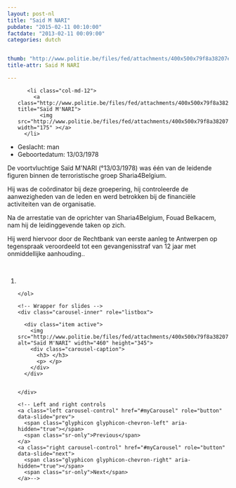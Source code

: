 ```yaml
---
layout: post-nl
title: "Said M NARI"
pubdate: "2015-02-11 00:10:00"
factdate: "2013-02-11 00:09:00"
categories: dutch


thumb: "http://www.politie.be/files/fed/attachments/400x500x79f8a38207eba44b5052ee2e38ff60bf_thumb.jpg.pagespeed.ic.ZATfg6LWZY.jpg"
title-attr: Said M NARI

---
```


<div class="row">

  <div class="col-xs-6 col-md-4">
<ul class="row polaroids">

       <li class="col-md-12">  
         <a class="http://www.politie.be/files/fed/attachments/400x500x79f8a38207eba44b5052ee2e38ff60bf_thumb.jpg.pagespeed.ic.ZATfg6LWZY.jpg" title="Saïd M'NARI">
           <img src="http://www.politie.be/files/fed/attachments/400x500x79f8a38207eba44b5052ee2e38ff60bf_thumb.jpg.pagespeed.ic.ZATfg6LWZY.jpg" width="175" ></a>
      </li>  

  </ul>

  
  </div>
  <div class="col-xs-12 col-md-8">
 
<ul>
<li>Geslacht: man</li>
<li>Geboortedatum: 13/03/1978</li>
</ul> 


<p>De voortvluchtige Saïd M'NARI (°13/03/1978) was één van de leidende figuren binnen de terroristische groep Sharia4Belgium.</p>

<p>Hij was de coördinator bij deze groepering, hij controleerde de aanwezigheden van de leden en werd betrokken bij de financiële activiteiten van de organisatie.</p>

<p>Na de arrestatie van de oprichter van Sharia4Belgium, Fouad Belkacem, nam hij de leidinggevende taken op zich.</p>

<p>Hij werd hiervoor door de Rechtbank van eerste aanleg te Antwerpen op tegenspraak veroordeeld tot een gevangenisstraf van 12 jaar met onmiddellijke aanhouding..</p>

<!-- SLIDER -->
<div class="container"  class="col-xs-12 col-md-12">
  <br>
  <div id="myCarousel" class="carousel slide" data-ride="carousel">
    <!-- Indicators -->
    <ol class="carousel-indicators">
      <li data-target="#myCarousel" data-slide-to="0" class="active"></li>

    </ol>

    <!-- Wrapper for slides -->
    <div class="carousel-inner" role="listbox">

      <div class="item active">
        <img src="http://www.politie.be/files/fed/attachments/400x500x79f8a38207eba44b5052ee2e38ff60bf_thumb.jpg.pagespeed.ic.ZATfg6LWZY.jpg" alt="Saïd M'NARI" width="460" height="345">
        <div class="carousel-caption">
          <h3> </h3>
          <p> </p>
        </div>
      </div>

  
    </div>

    <!-- Left and right controls 
    <a class="left carousel-control" href="#myCarousel" role="button" data-slide="prev">
      <span class="glyphicon glyphicon-chevron-left" aria-hidden="true"></span>
      <span class="sr-only">Previous</span>
    </a>
    <a class="right carousel-control" href="#myCarousel" role="button" data-slide="next">
      <span class="glyphicon glyphicon-chevron-right" aria-hidden="true"></span>
      <span class="sr-only">Next</span>
    </a>-->
  </div>
</div>

  <link rel="stylesheet" href="http://maxcdn.bootstrapcdn.com/bootstrap/3.3.5/css/bootstrap.min.css">
  <script src="https://ajax.googleapis.com/ajax/libs/jquery/1.11.3/jquery.min.js"></script>
  <script src="http://maxcdn.bootstrapcdn.com/bootstrap/3.3.5/js/bootstrap.min.js"></script>
  <!-- SLIDER -->
  
</div>


</div>

